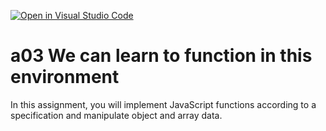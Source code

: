 [![Open in Visual Studio Code](https://classroom.github.com/assets/open-in-vscode-f059dc9a6f8d3a56e377f745f24479a46679e63a5d9fe6f495e02850cd0d8118.svg)](https://classroom.github.com/online_ide?assignment_repo_id=5929118&assignment_repo_type=AssignmentRepo)
# a03 We can learn to function in this environment
In this assignment, you will implement JavaScript functions according to a specification and manipulate object and array data.
